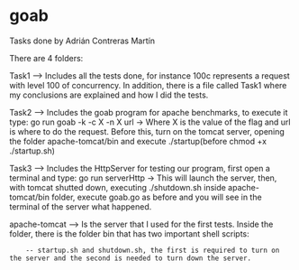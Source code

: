 # goab
Tasks done by Adrián Contreras Martín


There are 4 folders:


Task1 --> Includes all the tests done, for instance 100c represents a request with level 100 of concurrency. In addition, there is a file called Task1 where my conclusions are explained and how I did the tests.


Task2 --> Includes the goab program for apache benchmarks, to execute it type: go run goab -k -c X -n X url -> Where X is the value of the flag and url is where to do the request. Before this, turn on the tomcat server, opening the folder apache-tomcat/bin and execute ./startup(before chmod +x ./startup.sh)



Task3 --> Includes the HttpServer for testing our program, first open a terminal and type: go run serverHttp -> This will launch the server, then, with tomcat shutted down, executing ./shutdown.sh inside apache-tomcat/bin folder, execute goab.go as before and you will see in the terminal of the server what happened.

apache-tomcat --> Is the server that I used for the first tests. Inside the folder, there is the folder bin that has two important shell scripts:



        -- startup.sh and shutdown.sh, the first is required to turn on the server and the second is needed to turn down the server.

